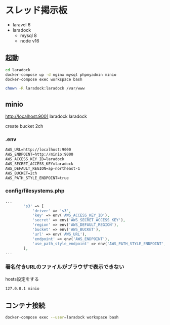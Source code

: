 # スレッド掲示板

- laravel 6
- laradock
  - mysql 8
  - node v16

## 起動

```Bash
cd laradock
docker-compose up -d nginx mysql phpmyadmin minio
docker-compose exec workspace bash

chown -R laradock:laradock /var/www
```

## minio

<http://localhost:9001>
laradock
laradock

create bucket 2ch

### .env

```txt
AWS_URL=http://localhost:9000
AWS_ENDPOINT=http://minio:9000
AWS_ACCESS_KEY_ID=laradock
AWS_SECRET_ACCESS_KEY=laradock
AWS_DEFAULT_REGION=ap-northeast-1
AWS_BUCKET=2ch
AWS_PATH_STYLE_ENDPOINT=true
```

### config/filesystems.php

```php
...
        's3' => [
            'driver' => 's3',
            'key' => env('AWS_ACCESS_KEY_ID'),
            'secret' => env('AWS_SECRET_ACCESS_KEY'),
            'region' => env('AWS_DEFAULT_REGION'),
            'bucket' => env('AWS_BUCKET'),
            'url' => env('AWS_URL'),
            'endpoint' => env('AWS_ENDPOINT'),
            'use_path_style_endpoint' => env('AWS_PATH_STYLE_ENDPOINT', false),
        ],
...
```

### 署名付きURLのファイルがブラウザで表示できない

hosts設定をする

```txt
127.0.0.1 minio
```

## コンテナ接続

```Bash
docker-compose exec --user=laradock workspace bash
```
